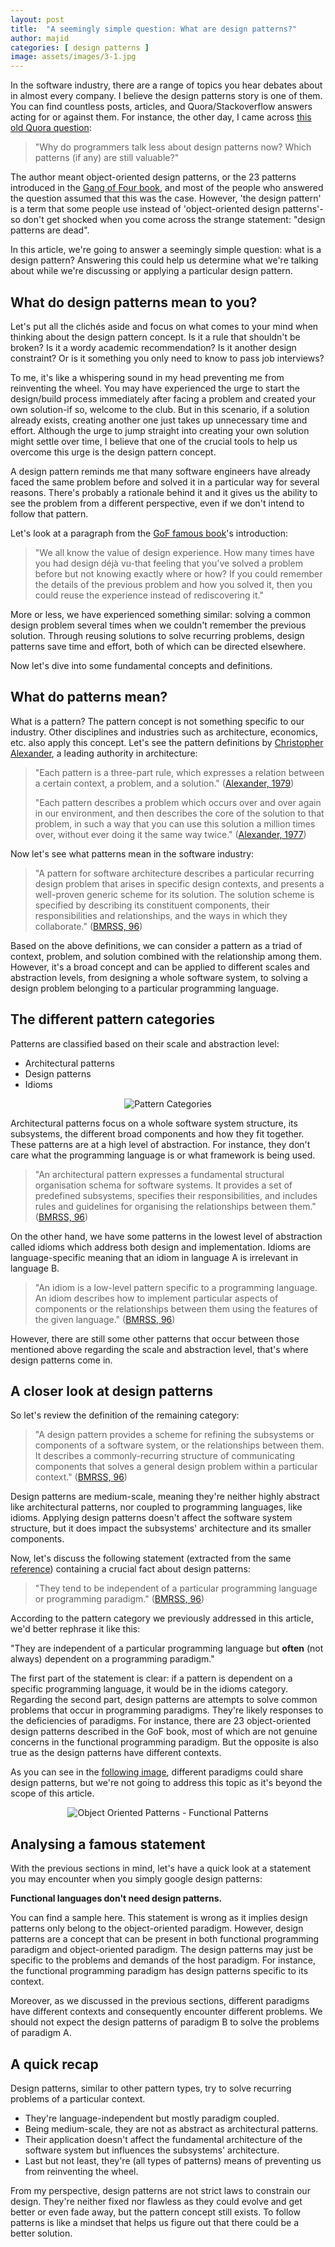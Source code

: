 ```yaml
---
layout: post
title:  "A seemingly simple question: What are design patterns?"
author: majid
categories: [ design patterns ]
image: assets/images/3-1.jpg
---
```

In the software industry, there are a range of topics you hear debates about in almost every company. I believe the 
design patterns story is one of them. You can find countless posts, articles, and Quora/Stackoverflow answers acting 
for or against them. For instance, the other day, I came across [this old Quora question](https://www.quora.com/Why-do-programmers-talk-less-about-design-patterns-now-Which-patterns-if-any-are-still-valuable):

> "Why do programmers talk less about design patterns now? Which patterns (if any) are still valuable?"

The author meant object-oriented design patterns, or the 23 patterns introduced in the [Gang of Four book](https://www.google.com/books/edition/Design_Patterns/tmNNfSkfTlcC?hl=en&gbpv=1&dq=Design+Patterns:+Elements+of+Reusable+Object-Oriented+Software&printsec=frontcover#v=onepage&q=Design%20Patterns:%20Elements%20of%20Reusable%20Object-Oriented%20Software&f=false), 
and most of the people who answered the question assumed that this was the case. However, 'the design pattern' is a term 
that some people use instead of 'object-oriented design patterns'-so don't get shocked when you come across the strange 
statement: "design patterns are dead".

In this article, we're going to answer a seemingly simple question: what is a design pattern? Answering this could help 
us determine what we're talking about while we're discussing or applying a particular design pattern.

## What do design patterns mean to you?
Let's put all the clichés aside and focus on what comes to your mind when thinking about the design pattern concept. 
Is it a rule that shouldn't be broken? Is it a wordy academic recommendation? Is it another design constraint? Or is it 
something you only need to know to pass job interviews?

To me, it's like a whispering sound in my head preventing me from reinventing the wheel. You may have experienced the 
urge to start the design/build process immediately after facing a problem and created your own solution-if so, 
welcome to the club. But in this scenario, if a solution already exists, creating another one just takes up unnecessary 
time and effort. Although the urge to jump straight into creating your own solution might settle over time, I believe 
that one of the crucial tools to help us overcome this urge is the design pattern concept.

A design pattern reminds me that many software engineers have already faced the same problem before and solved it in a 
particular way for several reasons. There's probably a rationale behind it and it gives us the ability to see the 
problem from a different perspective, even if we don't intend to follow that pattern.

Let's look at a paragraph from the [GoF famous book](https://www.google.com/books/edition/Design_Patterns/tmNNfSkfTlcC?hl=en&gbpv=1&dq=Design+Patterns:+Elements+of+Reusable+Object-Oriented+Software&printsec=frontcover#v=onepage&q=Design%20Patterns:%20Elements%20of%20Reusable%20Object-Oriented%20Software&f=false)'s introduction:

> "We all know the value of design experience. How many times have you had design déjà vu-that feeling that you've 
> solved a problem before but not knowing exactly where or how? If you could remember the details of the previous 
> problem and how you solved it, then you could reuse the experience instead of rediscovering it." 

More or less, we have experienced something similar: solving a common design problem several times when we couldn't 
remember the previous solution. Through reusing solutions to solve recurring problems, design patterns save time and 
effort, both of which can be directed elsewhere.

Now let's dive into some fundamental concepts and definitions.

## What do patterns mean?
What is a pattern? The pattern concept is not something specific to our industry. Other disciplines and industries such 
as architecture, economics, etc. also apply this concept. Let's see the pattern definitions by [Christopher Alexander](https://en.wikipedia.org/wiki/Christopher_Alexander), 
a leading authority in architecture:

> "Each pattern is a three-part rule, which expresses a relation between a certain context, a problem, and a solution." ([Alexander, 1979](https://www.google.com/books/edition/The_Timeless_Way_of_Building/H6CE9hlbO8sC?hl=en&gbpv=1&dq=The+Timeless+Way+of+Building&printsec=frontcover#v=onepage))
> 
> "Each pattern describes a problem which occurs over and over again in our environment, and then describes the core of the solution to that problem, in such a way that you can use this solution a million times over, without ever doing it the same way twice." ([Alexander, 1977](https://www.google.com/books/edition/A_Pattern_Language/FTpxDwAAQBAJ?hl=en&gbpv=1&dq=Pattern+language&printsec=frontcover#v=onepage&q&f=false))

Now let's see what patterns mean in the software industry:

> "A pattern for software architecture describes a particular recurring design problem that arises in specific design 
> contexts, and presents a well-proven generic scheme for its solution. The solution scheme is specified by describing 
> its constituent components, their responsibilities and relationships, and the ways in which they collaborate." 
> ([BMRSS, 96](https://books.google.nl/books/about/Pattern_Oriented_Software_Architecture_A.html?id=j_ahu_BS3hAC&printsec=frontcover&source=kp_read_button&hl=en&redir_esc=y#v=onepage&q&f=false))

Based on the above definitions, we can consider a pattern as a triad of context, problem, and solution combined with 
the relationship among them. However, it's a broad concept and can be applied to different scales and abstraction 
levels, from designing a whole software system, to solving a design problem belonging to a particular programming language.

## The different pattern categories
Patterns are classified based on their scale and abstraction level:

- Architectural patterns
- Design patterns
- Idioms

<p style="text-align: center">
  <img src="../assets/images/3-2.jpg" alt="Pattern Categories"/>
</p>

Architectural patterns focus on a whole software system structure, its subsystems, the different broad components and 
how they fit together. These patterns are at a high level of abstraction. For instance, they don't care what the 
programming language is or what framework is being used.

> "An architectural pattern expresses a fundamental structural organisation schema for software systems. It provides a 
> set of predefined subsystems, specifies their responsibilities, and includes rules and guidelines for organising the 
> relationships between them." ([BMRSS, 96](https://books.google.nl/books/about/Pattern_Oriented_Software_Architecture_A.html?id=j_ahu_BS3hAC&printsec=frontcover&source=kp_read_button&hl=en&redir_esc=y#v=onepage&q&f=false))

On the other hand, we have some patterns in the lowest level of abstraction called idioms which address both design and 
implementation. Idioms are language-specific meaning that an idiom in language A is irrelevant in language B.

> "An idiom is a low-level pattern specific to a programming language. An idiom describes how to implement particular 
> aspects of components or the relationships between them using the features of the given language." ([BMRSS, 96](https://books.google.nl/books/about/Pattern_Oriented_Software_Architecture_A.html?id=j_ahu_BS3hAC&printsec=frontcover&source=kp_read_button&hl=en&redir_esc=y#v=onepage&q&f=false))

However, there are still some other patterns that occur between those mentioned above regarding the scale and 
abstraction level, that's where design patterns come in.

## A closer look at design patterns
So let's review the definition of the remaining category:

> "A design pattern provides a scheme for refining the subsystems or components of a software system, or the 
> relationships between them. It describes a commonly-recurring structure of communicating components that solves a 
> general design problem within a particular context." ([BMRSS, 96](https://books.google.nl/books/about/Pattern_Oriented_Software_Architecture_A.html?id=j_ahu_BS3hAC&printsec=frontcover&source=kp_read_button&hl=en&redir_esc=y#v=onepage&q&f=false))

Design patterns are medium-scale, meaning they're neither highly abstract like architectural patterns, nor coupled to 
programming languages, like idioms. Applying design patterns doesn't affect the software system structure, but it does 
impact the subsystems' architecture and its smaller components.

Now, let's discuss the following statement (extracted from the same [reference](https://books.google.nl/books/about/Pattern_Oriented_Software_Architecture_A.html?id=j_ahu_BS3hAC&printsec=frontcover&source=kp_read_button&hl=en&redir_esc=y#v=onepage&q&f=false)) 
containing a crucial fact about design patterns:

> "They tend to be independent of a particular programming language or programming paradigm." ([BMRSS, 96](https://books.google.nl/books/about/Pattern_Oriented_Software_Architecture_A.html?id=j_ahu_BS3hAC&printsec=frontcover&source=kp_read_button&hl=en&redir_esc=y#v=onepage&q&f=false))

According to the pattern category we previously addressed in this article, we'd better rephrase it like this:

"They are independent of a particular programming language but **often** (not always) dependent on a programming paradigm."

The first part of the statement is clear: if a pattern is dependent on a specific programming language, it would be in 
the idioms category. Regarding the second part, design patterns are attempts to solve common problems that occur in 
programming paradigms. They're likely responses to the deficiencies of paradigms. For instance, there are 23 
object-oriented design patterns described in the GoF book, most of which are not genuine concerns in the functional 
programming paradigm. But the opposite is also true as the design patterns have different contexts.

As you can see in the [following image](https://blog.ploeh.dk/2012/05/25/Designpatternsacrossparadigms/), 
different paradigms could share design patterns, but we're not going to address this topic as it's beyond the scope of 
this article.

<p style="text-align: center">
  <img src="../assets/images/3-3.jpg" alt="Object Oriented Patterns - Functional Patterns"/>
</p>

## Analysing a famous statement
With the previous sections in mind, let's have a quick look at a statement you may encounter when you simply google 
design patterns:

**Functional languages don't need design patterns.**

You can find a sample here. This statement is wrong as it implies design patterns only belong to the object-oriented 
paradigm. However, design patterns are a concept that can be present in both functional programming paradigm and 
object-oriented paradigm. The design patterns may just be specific to the problems and demands of the host paradigm. 
For instance, the functional programming paradigm has design patterns specific to its context.

Moreover, as we discussed in the previous sections, different paradigms have different contexts and consequently 
encounter different problems. We should not expect the design patterns of paradigm B to solve the problems of paradigm A.

## A quick recap
Design patterns, similar to other pattern types, try to solve recurring problems of a particular context.

- They're language-independent but mostly paradigm coupled.
- Being medium-scale, they are not as abstract as architectural patterns.
- Their application doesn't affect the fundamental architecture of the software system but influences the subsystems' architecture.
- Last but not least, they're (all types of patterns) means of preventing us from reinventing the wheel.

From my perspective, design patterns are not strict laws to constrain our design. They're neither fixed nor flawless as 
they could evolve and get better or even fade away, but the pattern concept still exists. To follow patterns is like a 
mindset that helps us figure out that there could be a better solution.
